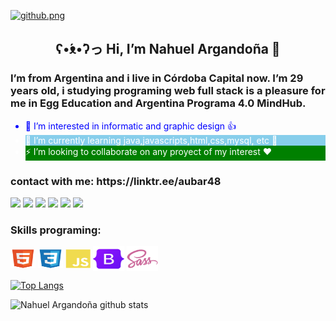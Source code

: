 [![github.png](https://i.postimg.cc/Mp1RTn8p/nahuel48.jpg)](https://postimg.cc/BjQt7Q6r)
<section>
  <h1 align="center">  ʕ•́ᴥ•̀ʔっ  Hi, I’m Nahuel Argandoña 🙊 </h1>
  <h3 align="left"> I’m from Argentina and i live in Córdoba Capital now. I’m 29 years old,  i studying programing web full stack is a pleasure for me in Egg Education and Argentina Programa 4.0 MindHub.</h3> 
</section>
  
<ul>
  <li style="color: blue;">👀 I’m interested in informatic and graphic design 👍</li>
  <li style="color: white; background-color: skyblue;">👋 I’m currently learning java,javascripts,html,css,mysql, etc 🤔</li>
  <li style="color: white; background-color: green;">⚡ I’m looking to collaborate on any proyect of my interest ❤</li>
</ul>
<h3> contact with me: https://linktr.ee/aubar48 </h3>
<div> 
  <a href="https://www.youtube.com/channel/UCv3dFEz4UJQtPJxBWl8npPg" target="_blank"><img src="https://img.shields.io/badge/YouTube-FF0000?style=for-the-badge&logo=youtube&logoColor=white" target="_blank"></a>
  <a href="https://instagram.com/Aubar48" target="_blank"><img src="https://img.shields.io/badge/-Instagram-%23E4405F?style=for-the-badge&logo=instagram&logoColor=white" target="_blank"></a>
 	<a href="https://www.twitch.tv/aubarcito" target="_blank"><img src="https://img.shields.io/badge/Twitch-9146FF?style=for-the-badge&logo=twitch&logoColor=white" target="_blank"></a>
  <a href="https://discord.gg/xwQatRBV" target="_blank"><img src="https://img.shields.io/badge/Discord-7289DA?style=for-the-badge&logo=discord&logoColor=white" target="_blank"></a> 
  <a href = "mailto:rociio.fressa@gmail.com" target="_blank"><img src="https://img.shields.io/badge/-Gmail-%23333?style=for-the-badge&logo=gmail&logoColor=white" target="_blank"></a>
  <a href="https://www.linkedin.com/in/Aubar48" target="_blank"><img src="https://img.shields.io/badge/-LinkedIn-%230077B5?style=for-the-badge&logo=linkedin&logoColor=white" target="_blank"></a> 
<h3> Skills programing: </h3>  
</div>
<div>
  <img align="center" alt="HTML" height="30" width="40" src="https://raw.githubusercontent.com/devicons/devicon/master/icons/html5/html5-original.svg"> 
  <img align="center" alt="CSS" height="30" width="40" src="https://raw.githubusercontent.com/devicons/devicon/master/icons/css3/css3-original.svg"> 
  <img align="center" alt="JS" height="30" width="40" src="https://raw.githubusercontent.com/devicons/devicon/master/icons/javascript/javascript-plain.svg"> 
  <img align="center" alt="Bootstrap" height="40" width="50" src="https://raw.githubusercontent.com/devicons/devicon/master/icons/bootstrap/bootstrap-original.svg"> 
  <img align="center" alt="SASS" height="40" width="50" src="https://raw.githubusercontent.com/devicons/devicon/master/icons/sass/sass-original.svg">
</div>


[![Top Langs](https://github-readme-stats.vercel.app/api/top-langs/?username=Aubar48&layout=compact)](https://github.com/Aubar48/github-readme-stats)

![Nahuel Argandoña github stats](https://github-readme-stats.vercel.app/api?username=Aubar48&show_icons=true&theme=radical&count_private=true)





<!---
Nahuel Argandoña is a ✨ special ✨ repository because its `README.md` (this file) appears on your GitHub profile- 
-->

